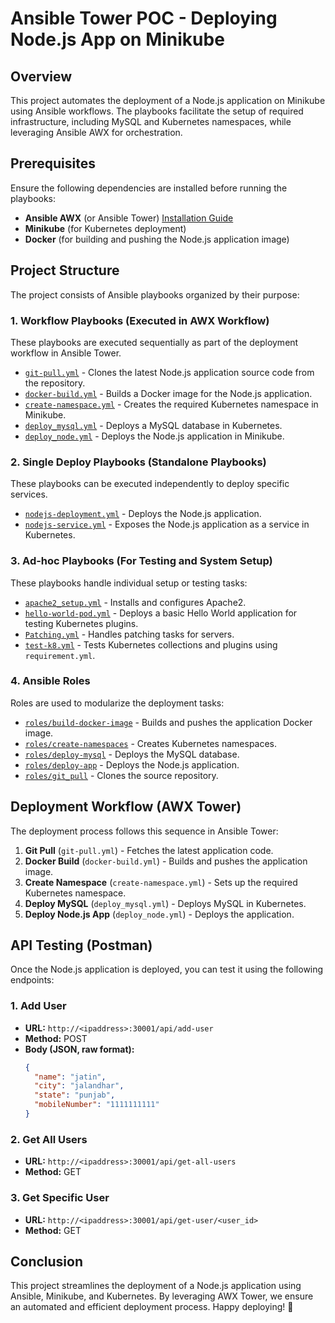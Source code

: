 # Ansible Tower POC - Deploying Node.js App on Minikube

## Overview
This project automates the deployment of a Node.js application on Minikube using Ansible workflows. The playbooks facilitate the setup of required infrastructure, including MySQL and Kubernetes namespaces, while leveraging Ansible AWX for orchestration.

## Prerequisites
Ensure the following dependencies are installed before running the playbooks:

- **Ansible AWX** (or Ansible Tower) [Installation Guide](https://www.linuxtechi.com/install-ansible-awx-on-ubuntu/)
- **Minikube** (for Kubernetes deployment)
- **Docker** (for building and pushing the Node.js application image)

## Project Structure
The project consists of Ansible playbooks organized by their purpose:

### 1. Workflow Playbooks (Executed in AWX Workflow)
These playbooks are executed sequentially as part of the deployment workflow in Ansible Tower.

- [`git-pull.yml`](https://github.com/jatinsuthartalentica/ansible-tower-poc/blob/main/ansible/git-pull.yml) - Clones the latest Node.js application source code from the repository.
- [`docker-build.yml`](https://github.com/jatinsuthartalentica/ansible-tower-poc/blob/main/ansible/docker-build.yml) - Builds a Docker image for the Node.js application.
- [`create-namespace.yml`](https://github.com/jatinsuthartalentica/ansible-tower-poc/blob/main/ansible/create-namespace.yml) - Creates the required Kubernetes namespace in Minikube.
- [`deploy_mysql.yml`](https://github.com/jatinsuthartalentica/ansible-tower-poc/blob/main/ansible/deploy_mysql.yml) - Deploys a MySQL database in Kubernetes.
- [`deploy_node.yml`](https://github.com/jatinsuthartalentica/ansible-tower-poc/blob/main/ansible/deploy_node.yml) - Deploys the Node.js application in Minikube.

### 2. Single Deploy Playbooks (Standalone Playbooks)
These playbooks can be executed independently to deploy specific services.

- [`nodejs-deployment.yml`](https://github.com/jatinsuthartalentica/ansible-tower-poc/blob/main/ansible/nodejs-deployment.yml) - Deploys the Node.js application.
- [`nodejs-service.yml`](https://github.com/jatinsuthartalentica/ansible-tower-poc/blob/main/ansible/nodejs-service.yml) - Exposes the Node.js application as a service in Kubernetes.

### 3. Ad-hoc Playbooks (For Testing and System Setup)
These playbooks handle individual setup or testing tasks:

- [`apache2_setup.yml`](https://github.com/jatinsuthartalentica/ansible-tower-poc/blob/main/ansible/apache2_setup.yml) - Installs and configures Apache2.
- [`hello-world-pod.yml`](https://github.com/jatinsuthartalentica/ansible-tower-poc/blob/main/ansible/hello-world-pod.yml) - Deploys a basic Hello World application for testing Kubernetes plugins.
- [`Patching.yml`](https://github.com/jatinsuthartalentica/ansible-tower-poc/blob/main/ansible/Patching.yml) - Handles patching tasks for servers.
- [`test-k8.yml`](https://github.com/jatinsuthartalentica/ansible-tower-poc/blob/main/ansible/test-k8.yml) - Tests Kubernetes collections and plugins using `requirement.yml`.

### 4. Ansible Roles
Roles are used to modularize the deployment tasks:

- [`roles/build-docker-image`](https://github.com/jatinsuthartalentica/ansible-tower-poc/blob/main/ansible/roles/build-docker-image/tasks/main.yml) - Builds and pushes the application Docker image.
- [`roles/create-namespaces`](https://github.com/jatinsuthartalentica/ansible-tower-poc/blob/main/ansible/roles/create-namespaces/tasks/main.yml) - Creates Kubernetes namespaces.
- [`roles/deploy-mysql`](https://github.com/jatinsuthartalentica/ansible-tower-poc/blob/main/ansible/roles/deploy-mysql/tasks/main.yml) - Deploys the MySQL database.
- [`roles/deploy-app`](https://github.com/jatinsuthartalentica/ansible-tower-poc/blob/main/ansible/roles/deploy-app/tasks/main.yml) - Deploys the Node.js application.
- [`roles/git_pull`](https://github.com/jatinsuthartalentica/ansible-tower-poc/blob/main/ansible/roles/git_pull/tasks/main.yml) - Clones the source repository.


## Deployment Workflow (AWX Tower)
The deployment process follows this sequence in Ansible Tower:

1. **Git Pull** (`git-pull.yml`) - Fetches the latest application code.
2. **Docker Build** (`docker-build.yml`) - Builds and pushes the application image.
3. **Create Namespace** (`create-namespace.yml`) - Sets up the required Kubernetes namespace.
4. **Deploy MySQL** (`deploy_mysql.yml`) - Deploys MySQL in Kubernetes.
5. **Deploy Node.js App** (`deploy_node.yml`) - Deploys the application.

## API Testing (Postman)
Once the Node.js application is deployed, you can test it using the following endpoints:

### 1. Add User
- **URL:** `http://<ipaddress>:30001/api/add-user`
- **Method:** POST
- **Body (JSON, raw format):**
  ```json
  {
    "name": "jatin",
    "city": "jalandhar",
    "state": "punjab",
    "mobileNumber": "1111111111"
  }
  ```

### 2. Get All Users
- **URL:** `http://<ipaddress>:30001/api/get-all-users`
- **Method:** GET

### 3. Get Specific User
- **URL:** `http://<ipaddress>:30001/api/get-user/<user_id>`
- **Method:** GET

## Conclusion
This project streamlines the deployment of a Node.js application using Ansible, Minikube, and Kubernetes. By leveraging AWX Tower, we ensure an automated and efficient deployment process. Happy deploying! 🚀

